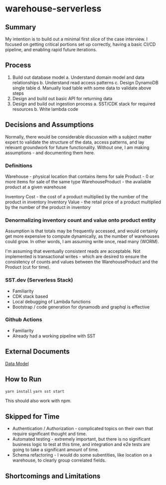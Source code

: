 # warehouse-serverless

## Summary

My intention is to build out a minimal first slice of the case interview. I focused on getting critical portions set up correctly, having a basic CI/CD pipeline, and enabling rapid future iterations.

## Process

1. Build out database model
   a. Understand domain model and data relationships
   b. Understand read access patterns
   c. Design DynamoDB single table
   d. Manually load table with some data to validate above steps
2. Design and build out basic API for returning data
3. Design and build out ingestion process
   a. SST/CDK stack for required resources
   b. Write lambda code

## Decisions and Assumptions

Normally, there would be considerable discussion with a subject matter expert to validate the structure of the data, access patterns, and lay relevant groundwork for future functionality. Without one, I am making assumptions - and documenting them here.

### Definitions

Warehouse - physical location that contains items for sale
Product - 0 or more items for sale of the same type
WarehouseProduct - the available product at a given warehouse

Inventory Cost - the cost of a product multiplied by the number of the product in inventory
Inventory Value - the retail price of a product multiplied by the number of the product in inventory

### Denormalizing inventory count and value onto product entity

Assumption is that totals may be frequently accessed, and would certainly get more expensive to compute dynamically, as the number of warehouses could grow. In other words, I am assuming write once, read many (WORM).

I'm assuming that eventually consistent reads are acceptable. Not implemented is transactional writes - which are desired to ensure the consistency of counts and values between the WarehouseProduct and the Product (cut for time).

### SST.dev (Serverless Stack)

- Familiarity
- CDK stack based
- Local debugging of Lambda functions
- Bootstrap / code generation for dynamodb and graphql is effective

### Github Actions

- Familiarity
- Already had a working pipeline with SST

## External Documents

[Data Model](https://docs.google.com/spreadsheets/d/1PUTvMG-kMZ4WCtnuLU0aQ4wYuYywusLiwKrV2ie6w4c/edit?usp=sharing)

## How to Run

`yarn install`
`yarn sst start`

This should also work with npm.

## Skipped for Time

- Authentication / Authorization - complicated topics on their own that require significant thought and time.
- Automated testing - extremely important, but there is no significant business logic to test at this time, and integration and e2e tests are going to take a significant amount of time.
- Schema refactoring - I would do some subentities, like location on a warehouse, to clearly group correlated fields.

## Shortcomings and Limitations
